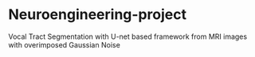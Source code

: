 # Neuroengineering-project
Vocal Tract Segmentation with U-net based framework from MRI images with overimposed Gaussian Noise
